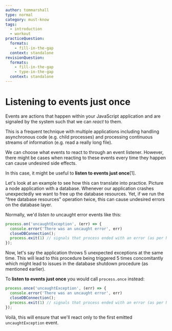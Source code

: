 ```yaml
---
author: tommarshall
type: normal
category: must-know
tags:
  - introduction
  - workout
practiceQuestion:
  formats:
    - fill-in-the-gap
  context: standalone
revisionQuestion:
  formats:
    - fill-in-the-gap
    - type-in-the-gap
  context: standalone
---
```


# Listening to events just once


Events are actions that happen within your JavaScript application and are signaled by the system such that we can *react* to them. 

This is a frequent technique with multiple applications including handling asynchronous code (e.g. child processes) and processing continuous streams of information (e.g. read a really long file).

We can choose what events to react to through an event listener. However, there might be cases when reacting to these events every time they happen can cause undesired side effects.

In this case, it might be useful to **listen to events just once**[1].

Let's look at an example to see how this can translate into practice. Picture a node application with a database. Whenever our application crashes unexpectedly we want to free up the database resources. Yet, if we run the "free database resources" operation twice, this can cause undesired errors on the database layer.

Normally, we'd *listen to* uncaught error events like this:

```js
process.on('uncaughtException', (err) => {
  console.error('There was an uncaught error', err)
  closeDBConnection();
  process.exit(1) // signals that process ended with an error (as per Node docs) 
});
```

Now, let's say the application throws 5 unexpected exceptions at the same time. This will lead to this procedure being triggered 5 times concomitantly which might lead to issues in the database shutdown procedure (as mentioned earlier).

To **listen to events just once** you would call `process.once` instead:

```js
process.once('uncaughtException', (err) => {
  console.error('There was an uncaught error', err)
  closeDBConnection();
  process.exit(1) // signals that process ended with an error (as per Node docs) 
});
```

Voilà, this will ensure that we'll react only to the first emitted `uncaughtException` event.
